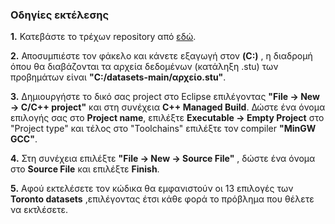  ### Οδηγίες εκτέλεσης
 
 **1.** Κατεβάστε το τρέχων repository από [εδώ](https://github.com/pint00103/University-Examination-Timetabling-Problem/archive/main.zip).
 
 **2.** Αποσυμπιέστε τον φάκελο και κάνετε εξαγωγή στον **(C:)** , η διαδρομή όπου θα διαβάζονται τα αρχεία δεδομένων (κατάληξη .stu) των προβημάτων είναι 
 **"C:/datasets-main/αρχείο.stu"**.
 
 **3.** Δημιουργήστε το δικό σας project στο Eclipse επιλέγοντας **"File -> New -> C/C++ project"**  και στη συνέχεια **C++ Managed Build**. Δώστε ένα όνομα επιλογής σας στο **Project name**, επιλέξτε **Executable -> Empty Project** στο "Project type" και τέλος στο "Toolchains" επιλέξτε τον compiler **"MinGW GCC"**.
 
 **4.** Στη συνέχεια επιλέξτε **"File -> New -> Source File"** , δώστε ένα όνομα στο **Source File** και επιλέξτε **Finish**.
 
 **5.** Αφού εκτελέσετε τον κώδικα θα εμφανιστούν οι 13 επιλογές των **Toronto datasets** ,επιλέγοντας έτσι κάθε φορά το πρόβλημα που θέλετε να εκτλέσετε.
